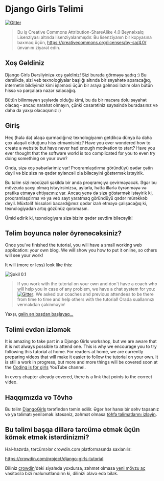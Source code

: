 # Django Girls Təlimi

[![Gitter](https://badges.gitter.im/DjangoGirls/tutorial.svg)](https://gitter.im/DjangoGirls/tutorial)

> Bu iş Creative Commons Attribution-ShareAlike 4.0 Beynəlxalq Lisenziyası altında lisenziyalanmışdır. Bu lisenziyanın bir kopyasına baxmaq üçün, https://creativecommons.org/licenses/by-sa/4.0/ ünvanını ziyarət edin.

## Xoş Gəldiniz

Django Girls Dərsliyinizə xoş gəldiniz! Sizi burada görməyə şadıq :) Bu dərslikdə, sizi veb texnologiyalar başlığı altında bir səyahətə aparacağıq, internetin bildiyimiz kimi işləməsi üçün bir araya gəlməsi lazım olan bütün hissə və parçalara nəzər salacağıq.

Bütün bilinməyən şeylərdə olduğu kimi, bu da bir macəra dolu səyahət olacaq - ancaq narahat olmayın, çünki cəsarətiniz sayəsində buradasınız və daha da yaxşı olacaqsınız :)

## Giriş

Heç (hələ də) əlaqə qurmadığınız texnologiyanın getdikcə dünya ilə daha çox əlaqəli olduğunu hiss etməmisiniz? Have you ever wondered how to create a website but have never had enough motivation to start? Have you ever thought that the software world is too complicated for you to even try doing something on your own?

Onda, sizə xoş xəbərlərimiz var! Proqramlaşdırma göründüyü qədər çətin deyil və biz sizə nə qədər əyləncəli ola biləcəyini göstərmək istəyirik.

Bu təlim sizi möcüzəli şəkildə bir anda proqramçıya çevirməyəcək. Əgər bu mövzuda yaxşı olmaq istəyirsinizsə, aylarla, hətta illərlə öyrənməyə və pratika etməyə ehtiyacınız var. Ancaq yenə də sizə göstərmək istəyirik ki, proqramlaşdırma və ya veb sayt yaratmaq göründüyü qədər mürəkkəb deyil. Müxtəlif hissələri bacardığımız qədər izah etməyə çalışacağıq ki, texnologiyadan artıq gözünüz qorxmasın.

Ümid edirik ki, texnologiyanı sizə bizim qədər sevdirə biləcəyik!

## Təlim boyunca nələr öyrənəcəksiniz?

Once you've finished the tutorial, you will have a small working web application: your own blog. We will show you how to put it online, so others will see your work!

It will (more or less) look like this:

![Şəkil 0.1](images/application.png)

> If you work with the tutorial on your own and don't have a coach who will help you in case of any problem, we have a chat system for you: [![Gitter](https://badges.gitter.im/DjangoGirls/tutorial.svg)](https://gitter.im/DjangoGirls/tutorial). We asked our coaches and previous attendees to be there from time to time and help others with the tutorial! Orada suallarınızı verməkdən çəkinməyin!

Yaxşı, [gəlin ən başdan başlayaq...](./how_the_internet_works/README.md)

## Təlimi evdən izləmək

It is amazing to take part in a Django Girls workshop, but we are aware that it is not always possible to attend one. This is why we encourage you to try following this tutorial at home. For readers at home, we are currently preparing videos that will make it easier to follow the tutorial on your own. It is still a work in progress, but more and more things will be covered soon at the [Coding is for girls](https://www.youtube.com/channel/UC0hNd2uW8jTR5K3KBzRuG2A/feed) YouTube channel.

In every chapter already covered, there is a link that points to the correct video.

## Haqqımızda və Tövhə

Bu təlim [DjangoGirls](https://djangogirls.org/) tərəfindən təmin edilir. Əgər hər hansı bir səhv tapsanız və ya təlimatı yeniləmək istəsəniz, zəhmət olmasa [ töhfə təlimatlarını izləyin](https://github.com/DjangoGirls/tutorial/blob/master/README.md).

## Bu təlimi başqa dillərə tərcümə etmək üçün kömək etmək istərdinizmi?

Hal-hazırda, tərcümələr crowdin.com platformasında saxlanılır:

https://crowdin.com/project/django-girls-tutorial

Diliniz [crowdin](https://crowdin.com/)'dəki siyahıda yoxdursa, zəhmət olmasa [yeni mövzu aç](https://github.com/DjangoGirls/tutorial/issues/new) vasitəsilə bizi məlumatlandırın ki, dilinizi əlavə edə bilək.